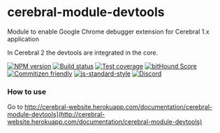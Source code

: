 # cerebral-module-devtools
Module to enable Google Chrome debugger extension for Cerebral 1.x application

In Cerebral 2 the devtools are integrated in the core.

[![NPM version][npm-image]][npm-url]
[![Build status][travis-image]][travis-url]
[![Test coverage][coveralls-image]][coveralls-url]
[![bitHound Score][bithound-image]][bithound-url]
[![Commitizen friendly][commitizen-image]][commitizen-url]
[![js-standard-style][standard-image]][standard-url]
[![Discord][discord-image]][discord-url]

### How to use
Go to http://cerebral-website.herokuapp.com/documentation/cerebral-module-devtools](http://cerebral-website.herokuapp.com/documentation/cerebral-module-devtools)

[npm-image]: https://img.shields.io/npm/v/cerebral-module-devtools.svg?style=flat
[npm-url]: https://npmjs.org/package/cerebral-module-devtools
[travis-image]: https://img.shields.io/travis/cerebral/cerebral-module-devtools.svg?style=flat
[travis-url]: https://travis-ci.org/cerebral/cerebral-module-devtools
[coveralls-image]: https://img.shields.io/coveralls/cerebral/cerebral-module-devtools.svg?style=flat
[coveralls-url]: https://coveralls.io/r/cerebral/cerebral-module-devtools?branch=master
[bithound-image]: https://www.bithound.io/github/cerebral/cerebral-module-devtools/badges/score.svg
[bithound-url]: https://www.bithound.io/github/cerebral/cerebral-module-devtools
[commitizen-image]: https://img.shields.io/badge/commitizen-friendly-brightgreen.svg
[commitizen-url]: http://commitizen.github.io/cz-cli/
[standard-image]: https://img.shields.io/badge/code%20style-standard-brightgreen.svg
[standard-url]: http://standardjs.com/
[discord-image]: https://img.shields.io/badge/discord-join%20chat-blue.svg
[discord-url]: https://discord.gg/0kIweV4bd2bwwsvH

